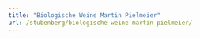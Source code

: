 ```yaml
---
title: "Biologische Weine Martin Pielmeier"
url: /stubenberg/biologische-weine-martin-pielmeier/
---
```

